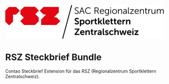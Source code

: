 ![Alt text](docs/rsz-logo.png?raw=true "Regionalzentrum Sportklettern Zentralschweiz")

# RSZ Steckbrief Bundle

Contao Steckbrief Extension für das RSZ (Regionalzentrum Sportklettern Zentralschweiz).

